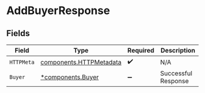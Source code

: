 # AddBuyerResponse


## Fields

| Field                                                              | Type                                                               | Required                                                           | Description                                                        |
| ------------------------------------------------------------------ | ------------------------------------------------------------------ | ------------------------------------------------------------------ | ------------------------------------------------------------------ |
| `HTTPMeta`                                                         | [components.HTTPMetadata](../../models/components/httpmetadata.md) | :heavy_check_mark:                                                 | N/A                                                                |
| `Buyer`                                                            | [*components.Buyer](../../models/components/buyer.md)              | :heavy_minus_sign:                                                 | Successful Response                                                |